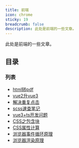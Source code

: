 ```yaml
---
title: 前端
icon: chrome
sticky: 19
breadcrumb: false
description: 此处是前端的一些文章。
---
```


此处是前端的一些文章。

<!-- more -->

## 目录

### 列表

- [html转pdf](html2pdf.md)
- [vue2升vue3](vue2to3.md)
- [解决重复点击](repeat-click.md)
- [scss速查笔记](scss-check.md)
- [vue3+ts开发问题](ts-problem.md)
- [CSS之包含块](css-block.md)
- [CSS属性计算](css-attr-calc.md)
- [浏览器事件循环原理](event.md)
- [浏览器渲染原理](render.md)
